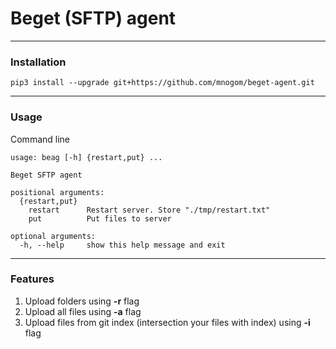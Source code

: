 # Beget (SFTP) agent

---
### Installation
```commandline
pip3 install --upgrade git+https://github.com/mnogom/beget-agent.git
```

---
### Usage
Command line
```commandline
usage: beag [-h] {restart,put} ...

Beget SFTP agent

positional arguments:
  {restart,put}
    restart      Restart server. Store "./tmp/restart.txt"
    put          Put files to server

optional arguments:
  -h, --help     show this help message and exit
```

---
### Features
1. Upload folders using **-r** flag
2. Upload all files using **-a** flag
3. Upload files from git index (intersection your files with index) using **-i** flag
